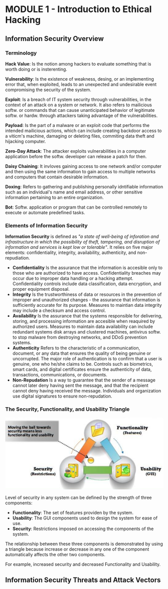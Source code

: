 # MODULE 1 - Introduction to Ethical Hacking

## Information Security Overview

### Terminology

**Hack Value**: Is the notion among hackers to evaluate something that is worth doing or is insterenting. 

**Vulnerability**: Is the existence of weakness, desing, or an implementing error that, when exploited, leads to an unexpected and undesirable event compromising the security of the system.

**Exploit**: Is a breach of IT system security through vulnerabilities, in the context of an attack on a system or network. It also refers to mailicious softw. or commands that can cause unanticipated behavior of legitimate softw. or hardw. through attackers taking advantage of the vulnerabilities.

**Payload**: Is the part of a malware or an exploit code that performs the intended mailicious actions, which can include creating backdoor access to a viticm's machine, damaging or deleting files, commiting data theft and hijacking computer. 

**Zero-Day Attack**: The attacker exploits vulnerabilities in a computer application before the softw. developer can release a patch for then.

**Daisy Chaining**: It invloves gaining access to one network and/or computer and then using the same information to gain access to multiple networks and computers that contain desirable information.

**Doxing**: Refers to gathering and publishing personally idntifiable information such as an individual's name and email address, or other sensitive information pertaining to an entire organization.

**Bot**: Softw. application or program that can be controlled remotely to execute or automate predefined tasks.

### Elements of Information Security

**Information Security** is defined as *"a state of well-being of inforation and infrastructure in which the possibility of theft, tampering, and disruption of information and services is kept low or tolerable"*. It relies on five major elements: confidentiality, integrity, availability, authenticity, and non-repudiation.

* **Confidentiality** Is the assurance that the information is accesible only to those who are authorized to have access. Confidentiality breaches may occur due to improper data handling or a hacking attempt. Confidentiality controls include data classification, data encryption, and proper equipment disposal.
* **Integrity** Is the trustworthiness of data or resources in the prevention of improper and unauthorized changes - the assurance that information is sufficiently accurate for its purpose. Measures to maintian data integrity may include a checksum and access control.
* **Availability** Is the assurance that the systems responsible for delivering, storing, and processing information are accesible when reaquired by authorized users. Measures to maintain data availability can include redundant systems disk arrays and clustered machines, antivirus softw. to stop malware from destroying networks, and DDoS prevention systems.
* **Authenticity** Refers to the characteristic of a communication, document, or any data that ensures the quality of being genuine or uncorrupted. The major role of authentication is to confirm that a user is genuine, one who he/she claims to be. Controls such as biometrics, smart cards, and digital certificates ensure the authenticity of data, transactions, communications, or documents.
* **Non-Repudation** Is a way to guarantee that the sender of a message cannot later deny having sent the message, and that the recipient cannot deny having received the message. Individuals and organization use digital signatures to ensure non-repudation.

### The Security, Functionality, and Usability Triangle

![Security, Functionality and Usability](img01_SecFuncUsaTriangle.PNG)

Level of security in any system can be defined by the strength of three components:

* **Functionality**: The set of features providen by the system.
* **Usability**: The GUI components used to design the system for ease of use.
* **Security**: Restrictions imposed on accessing the components of the system.

The relationship between these three components is demonstrated by using a triangle because increase or decrease in any one of the component automatically affects the other two components.

For example, increased security and decreased Functionality and Usability.

## Information Security Threats and Attack Vectors


